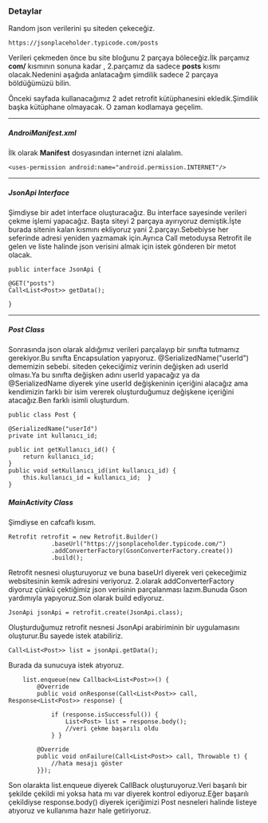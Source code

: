 ### Detaylar

Random json verilerini şu siteden çekeceğiz.

	https://jsonplaceholder.typicode.com/posts
Verileri çekmeden önce bu site bloğunu 2 parçaya böleceğiz.İlk parçamız **com/** kısmının sonuna kadar , 2.parçamız da sadece **posts** kısmı olacak.Nedenini aşağıda anlatacağım şimdilik sadece 2 parçaya böldüğümüzü bilin.

Önceki sayfada kullanacağımız 2 adet retrofit kütüphanesini ekledik.Şimdilik başka kütüphane olmayacak. O zaman kodlamaya geçelim.

------------



##### AndroiManifest.xml
İlk olarak **Manifest** dosyasından internet izni alalalım.

    <uses-permission android:name="android.permission.INTERNET"/>

------------



##### JsonApi Interface
Şimdiyse bir adet interface oluşturacağız. Bu interface sayesinde verileri çekme işlemi yapacağız.
Başta siteyi 2 parçaya ayırıyoruz demiştik.İşte burada sitenin kalan kısmını ekliyoruz yani 2.parçayı.Sebebiyse her seferinde adresi yeniden yazmamak için.Ayrıca Call metoduysa Retrofit ile gelen ve liste halinde json verisini almak için istek gönderen bir metot olacak.

	public interface JsonApi {
	
    @GET("posts")
    Call<List<Post>> getData(); 
	
	}

------------


##### Post Class
Sonrasında json olarak aldığımız verileri parçalayıp bir sınıfta tutmamız gerekiyor.Bu sınıfta Encapsulation yapıyoruz.
@SerializedName("userId")  dememizin sebebi. siteden çekeciğimiz verinin değişken adı userId olması.Ya bu sınıfta değişken adını userId yapacağız ya da @SerializedName diyerek yine userId değişkeninin içeriğini alacağız ama kendimizin farklı bir isim vererek oluşturduğumuz değişkene içeriğini atacağız.Ben farklı isimli oluşturdum.

	public class Post {

    @SerializedName("userId")
    private int kullanıcı_id;
	
	public int getKullanıcı_id() {
        return kullanıcı_id;
    }
	public void setKullanıcı_id(int kullanıcı_id) {
        this.kullanıcı_id = kullanıcı_id;  }
	}

##### MainActivity Class
Şimdiyse en cafcaflı kısım.

 	Retrofit retrofit = new Retrofit.Builder()
                .baseUrl("https://jsonplaceholder.typicode.com/")
                .addConverterFactory(GsonConverterFactory.create())
                .build();
Retrofit nesnesi oluşturuyoruz ve buna baseUrl diyerek veri çekeceğimiz websitesinin kemik adresini veriyoruz. 2.olarak addConverterFactory diyoruz çünkü çektiğimiz json verisinin parçalanması lazım.Bunuda Gson yardımıyla yapıyoruz.Son olarak build ediyoruz.

	JsonApi jsonApi = retrofit.create(JsonApi.class);
Oluşturduğumuz retrofit nesnesi JsonApi arabiriminin bir uygulamasını oluşturur.Bu sayede istek atabiliriz.

	Call<List<Post>> list = jsonApi.getData();
Burada da sunucuya istek atıyoruz.

        list.enqueue(new Callback<List<Post>>() {
            @Override
            public void onResponse(Call<List<Post>> call, Response<List<Post>> response) {

                if (response.isSuccessful()) {
                    List<Post> list = response.body();
					//veri çekme başarılı oldu
                } }

            @Override
            public void onFailure(Call<List<Post>> call, Throwable t) {
                //hata mesajı göster
            }});

Son olarakta list.enqueue diyerek CallBack oluşturuyoruz.Veri başarılı bir şekilde çekildi mi yoksa hata mı var diyerek kontrol ediyoruz.Eğer başarılı çekildiyse response.body() diyerek içeriğimizi Post nesneleri halinde listeye atıyoruz ve kullanıma hazır hale getiriyoruz.